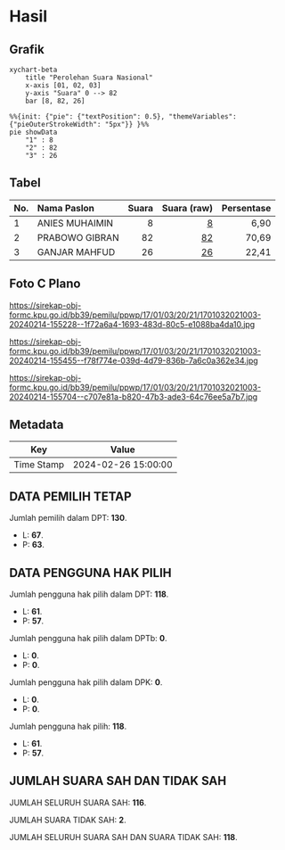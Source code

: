 # Hasil

## Grafik

```mermaid
xychart-beta
    title "Perolehan Suara Nasional"
    x-axis [01, 02, 03]
    y-axis "Suara" 0 --> 82
    bar [8, 82, 26]
```

```mermaid
%%{init: {"pie": {"textPosition": 0.5}, "themeVariables": {"pieOuterStrokeWidth": "5px"}} }%%
pie showData
    "1" : 8
    "2" : 82
    "3" : 26
```

## Tabel

| No. | Nama Paslon    | Suara | Suara (raw) | Persentase |
|:--- |:-------------- | -----:| -----------:| ----------:|
| 1   | ANIES MUHAIMIN | 8     | [8][p-1]    | 6,90       |
| 2   | PRABOWO GIBRAN | 82    | [82][p-2]   | 70,69      |
| 3   | GANJAR MAHFUD  | 26    | [26][p-3]   | 22,41      |


[p-1]: https://github.com/gigit-pemilu/pemilu-2024/blob/main/pilpres/hitung-suara/sub/17-bengkulu/sub/01-bengkulu-selatan/sub/03-pino/sub/2021-ganjuh/sub/003-tps/sub/paslon-1.txt
[p-2]: https://github.com/gigit-pemilu/pemilu-2024/blob/main/pilpres/hitung-suara/sub/17-bengkulu/sub/01-bengkulu-selatan/sub/03-pino/sub/2021-ganjuh/sub/003-tps/sub/paslon-2.txt
[p-3]: https://github.com/gigit-pemilu/pemilu-2024/blob/main/pilpres/hitung-suara/sub/17-bengkulu/sub/01-bengkulu-selatan/sub/03-pino/sub/2021-ganjuh/sub/003-tps/sub/paslon-3.txt

## Foto C Plano

https://sirekap-obj-formc.kpu.go.id/bb39/pemilu/ppwp/17/01/03/20/21/1701032021003-20240214-155228--1f72a6a4-1693-483d-80c5-e1088ba4da10.jpg

https://sirekap-obj-formc.kpu.go.id/bb39/pemilu/ppwp/17/01/03/20/21/1701032021003-20240214-155455--f78f774e-039d-4d79-836b-7a6c0a362e34.jpg

https://sirekap-obj-formc.kpu.go.id/bb39/pemilu/ppwp/17/01/03/20/21/1701032021003-20240214-155704--c707e81a-b820-47b3-ade3-64c76ee5a7b7.jpg


## Metadata

| Key        | Value               |
| ---------- | ------------------- |
| Time Stamp | 2024-02-26 15:00:00 |


## DATA PEMILIH TETAP

Jumlah pemilih dalam DPT: **130**.
 * L: **67**.
 * P: **63**.

## DATA PENGGUNA HAK PILIH

Jumlah pengguna hak pilih dalam DPT: **118**.
 * L: **61**.
 * P: **57**.

Jumlah pengguna hak pilih dalam DPTb: **0**.
 * L: **0**.
 * P: **0**.

Jumlah pengguna hak pilih dalam DPK: **0**.
 * L: **0**.
 * P: **0**.

Jumlah pengguna hak pilih: **118**.
 * L: **61**.
 * P: **57**.

## JUMLAH SUARA SAH DAN TIDAK SAH

JUMLAH SELURUH SUARA SAH: **116**.

JUMLAH SUARA TIDAK SAH: **2**.

JUMLAH SELURUH SUARA SAH DAN SUARA TIDAK SAH: **118**.


